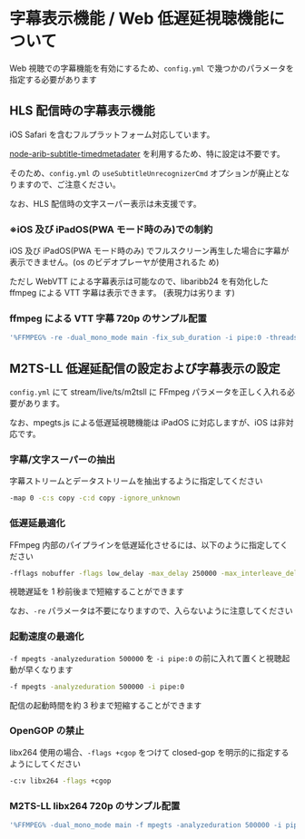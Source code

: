 # 字幕表示機能 / Web 低遅延視聴機能について

Web 視聴での字幕機能を有効にするため、`config.yml` で幾つかのパラメータを指定する必要があります

## HLS 配信時の字幕表示機能

iOS Safari を含むフルプラットフォーム対応しています。

[node-arib-subtitle-timedmetadater][] を利用するため、特に設定は不要です。

そのため、`config.yml` の `useSubtitleUnrecognizerCmd` オプションが廃止となりますので、ご注意ください。

なお、HLS 配信時の文字スーパー表示は未支援です。

[node-arib-subtitle-timedmetadater]: https://github.com/monyone/node-arib-subtitle-timedmetadater

### ※iOS 及び iPadOS(PWA モード時のみ)での制約

iOS 及び iPadOS(PWA モード時のみ) でフルスクリーン再生した場合に字幕が表示できません。(os のビデオプレーヤが使用されるた
め)

ただし WebVTT による字幕表示は可能なので、libaribb24 を有効化した ffmpeg による VTT 字幕は表示できます。 (表現力は劣りま
す)

### ffmpeg による VTT 字幕 720p のサンプル配置

```bash
'%FFMPEG% -re -dual_mono_mode main -fix_sub_duration -i pipe:0 -threads 0 -ignore_unknown -max_muxing_queue_size 1024 -f hls -hls_time 3 -hls_list_size 0 -hls_allow_cache 1 -hls_segment_filename %streamFileDir%/stream%streamNum%-%09d.ts -hls_flags delete_segments -c:a aac -ar 48000 -b:a 192k -ac 2 -c:v libx264 -vf yadif,scale=-2:720 -b:v 3000k -preset veryfast -flags +loop-global_header -c:s webvtt -master_pl_name stream%streamNum%.m3u8 %streamFileDir%/stream%streamNum%-child.m3u8'
```

## M2TS-LL 低遅延配信の設定および字幕表示の設定

`config.yml` にて stream/live/ts/m2tsll に FFmpeg パラメータを正しく入れる必要があります。

なお、mpegts.js による低遅延視聴機能は iPadOS に対応しますが、iOS は非対応です。

### 字幕/文字スーパーの抽出

字幕ストリームとデータストリームを抽出するように指定してください

```bash
-map 0 -c:s copy -c:d copy -ignore_unknown
```

### 低遅延最適化

FFmpeg 内部のパイプラインを低遅延化させるには、以下のように指定してください

```bash
-fflags nobuffer -flags low_delay -max_delay 250000 -max_interleave_delta 1
```

視聴遅延を 1 秒前後まで短縮することができます

なお、`-re` パラメータは不要になりますので、入らないように注意してください

### 起動速度の最適化

`-f mpegts -analyzeduration 500000` を `-i pipe:0` の前に入れて置くと視聴起動が早くなります

```bash
-f mpegts -analyzeduration 500000 -i pipe:0
```

配信の起動時間を約 3 秒まで短縮することができます

### OpenGOP の禁止

libx264 使用の場合、`-flags +cgop` をつけて closed-gop を明示的に指定するようにしてください

```bash
-c:v libx264 -flags +cgop
```

### M2TS-LL libx264 720p のサンプル配置

```bash
'%FFMPEG% -dual_mono_mode main -f mpegts -analyzeduration 500000 -i pipe:0 -map 0 -c:s copy -c:d copy -ignore_unknown -fflags nobuffer -flags low_delay -max_delay 250000 -max_interleave_delta 1 -threads 0 -c:a aac -ar 48000 -b:a 192k -ac 2 -c:v libx264 -flags +cgop -vf yadif,scale=-2:720 -b:v 3000k -preset veryfast -y -f mpegts pipe:1'
```
